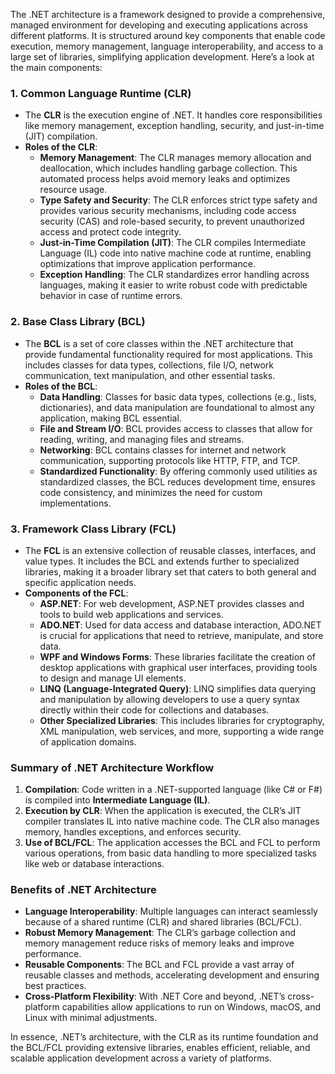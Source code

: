The .NET architecture is a framework designed to provide a comprehensive, managed environment for developing and executing applications across different platforms. It is structured around key components that enable code execution, memory management, language interoperability, and access to a large set of libraries, simplifying application development. Here’s a look at the main components:

### 1. **Common Language Runtime (CLR)**
   - The **CLR** is the execution engine of .NET. It handles core responsibilities like memory management, exception handling, security, and just-in-time (JIT) compilation.
   - **Roles of the CLR**:
     - **Memory Management**: The CLR manages memory allocation and deallocation, which includes handling garbage collection. This automated process helps avoid memory leaks and optimizes resource usage.
     - **Type Safety and Security**: The CLR enforces strict type safety and provides various security mechanisms, including code access security (CAS) and role-based security, to prevent unauthorized access and protect code integrity.
     - **Just-in-Time Compilation (JIT)**: The CLR compiles Intermediate Language (IL) code into native machine code at runtime, enabling optimizations that improve application performance.
     - **Exception Handling**: The CLR standardizes error handling across languages, making it easier to write robust code with predictable behavior in case of runtime errors.

### 2. **Base Class Library (BCL)**
   - The **BCL** is a set of core classes within the .NET architecture that provide fundamental functionality required for most applications. This includes classes for data types, collections, file I/O, network communication, text manipulation, and other essential tasks.
   - **Roles of the BCL**:
     - **Data Handling**: Classes for basic data types, collections (e.g., lists, dictionaries), and data manipulation are foundational to almost any application, making BCL essential.
     - **File and Stream I/O**: BCL provides access to classes that allow for reading, writing, and managing files and streams.
     - **Networking**: BCL contains classes for internet and network communication, supporting protocols like HTTP, FTP, and TCP.
     - **Standardized Functionality**: By offering commonly used utilities as standardized classes, the BCL reduces development time, ensures code consistency, and minimizes the need for custom implementations.

### 3. **Framework Class Library (FCL)**
   - The **FCL** is an extensive collection of reusable classes, interfaces, and value types. It includes the BCL and extends further to specialized libraries, making it a broader library set that caters to both general and specific application needs.
   - **Components of the FCL**:
     - **ASP.NET**: For web development, ASP.NET provides classes and tools to build web applications and services.
     - **ADO.NET**: Used for data access and database interaction, ADO.NET is crucial for applications that need to retrieve, manipulate, and store data.
     - **WPF and Windows Forms**: These libraries facilitate the creation of desktop applications with graphical user interfaces, providing tools to design and manage UI elements.
     - **LINQ (Language-Integrated Query)**: LINQ simplifies data querying and manipulation by allowing developers to use a query syntax directly within their code for collections and databases.
     - **Other Specialized Libraries**: This includes libraries for cryptography, XML manipulation, web services, and more, supporting a wide range of application domains.

### Summary of .NET Architecture Workflow
1. **Compilation**: Code written in a .NET-supported language (like C# or F#) is compiled into **Intermediate Language (IL)**.
2. **Execution by CLR**: When the application is executed, the CLR’s JIT compiler translates IL into native machine code. The CLR also manages memory, handles exceptions, and enforces security.
3. **Use of BCL/FCL**: The application accesses the BCL and FCL to perform various operations, from basic data handling to more specialized tasks like web or database interactions.

### Benefits of .NET Architecture
- **Language Interoperability**: Multiple languages can interact seamlessly because of a shared runtime (CLR) and shared libraries (BCL/FCL).
- **Robust Memory Management**: The CLR’s garbage collection and memory management reduce risks of memory leaks and improve performance.
- **Reusable Components**: The BCL and FCL provide a vast array of reusable classes and methods, accelerating development and ensuring best practices.
- **Cross-Platform Flexibility**: With .NET Core and beyond, .NET’s cross-platform capabilities allow applications to run on Windows, macOS, and Linux with minimal adjustments.

In essence, .NET’s architecture, with the CLR as its runtime foundation and the BCL/FCL providing extensive libraries, enables efficient, reliable, and scalable application development across a variety of platforms.